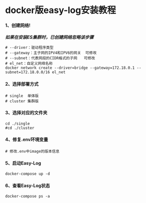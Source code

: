 # docker版easy-log安装教程

#### 1、创建网络!
**_如果在安装ES集群时，已创建网络忽略该步骤_**
```shell
# --driver：驱动程序类型
# --gateway：主子网的IPV4和IPV6的网关  可修改
# --subnet：代表网段的CIDR格式的子网   可修改
# el_net：自定义网络名称                 
docker network create --driver=bridge --gateway=172.18.0.1 --subnet=172.18.0.0/16 el_net
```
#### 2、选择部署方式
```shell
# single  单体版
# cluster 集群版
```

#### 3、选择对应的文件夹
```shell
cd ./single
#cd ./cluster
```

#### 4、修复.env环境变量
```shell
# 修改.env中image的版本信息
```

#### 5、启动Easy-Log

```shell
docker-compose up -d
```

#### 6、查看Easy-Log状态

```shell
docker-compose ps -a
```